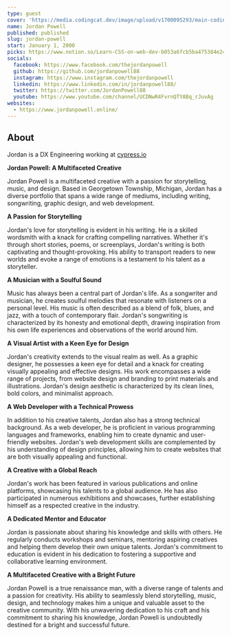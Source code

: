```yaml
---
type: guest
cover: 'https://media.codingcat.dev/image/upload/v1700095293/main-codingcatdev-photo/podcast-guest/jordanpowell88.jpg'
name: Jordan Powell
published: published
slug: jordan-powell
start: January 1, 2000
picks: https://www.notion.so/Learn-CSS-on-web-dev-b053a6fcb5ba475384e2472812269ad1, https://www.notion.so/GUI-Challenges-c37331dfe86c40b6b118a50220923623, https://www.notion.so/gradient-style-1032a3c3783f4175aec4c442a27a891f
socials:
  facebook: https://www.facebook.com/thejordanpowell
  github: https://github.com/jordanpowell88
  instagram: https://www.instagram.com/thejordanpowell
  linkedin: https://www.linkedin.com/in/jordanpowell88/
  twitter: https://twitter.com/JordanPowell88
  youtube: https://www.youtube.com/channel/UCDNwR4FvrnQTYABq_rJuvAg
websites:
  - https://www.jordanpowell.online/
---
```


## About

Jordan is a DX Engineering working at [cypress.io](https://cypress.io)

**Jordan Powell: A Multifaceted Creative**

Jordan Powell is a multifaceted creative with a passion for storytelling, music, and design. Based in Georgetown Township, Michigan, Jordan has a diverse portfolio that spans a wide range of mediums, including writing, songwriting, graphic design, and web development.

**A Passion for Storytelling**

Jordan's love for storytelling is evident in his writing. He is a skilled wordsmith with a knack for crafting compelling narratives. Whether it's through short stories, poems, or screenplays, Jordan's writing is both captivating and thought-provoking. His ability to transport readers to new worlds and evoke a range of emotions is a testament to his talent as a storyteller.

**A Musician with a Soulful Sound**

Music has always been a central part of Jordan's life. As a songwriter and musician, he creates soulful melodies that resonate with listeners on a personal level. His music is often described as a blend of folk, blues, and jazz, with a touch of contemporary flair. Jordan's songwriting is characterized by its honesty and emotional depth, drawing inspiration from his own life experiences and observations of the world around him.

**A Visual Artist with a Keen Eye for Design**

Jordan's creativity extends to the visual realm as well. As a graphic designer, he possesses a keen eye for detail and a knack for creating visually appealing and effective designs. His work encompasses a wide range of projects, from website design and branding to print materials and illustrations. Jordan's design aesthetic is characterized by its clean lines, bold colors, and minimalist approach.

**A Web Developer with a Technical Prowess**

In addition to his creative talents, Jordan also has a strong technical background. As a web developer, he is proficient in various programming languages and frameworks, enabling him to create dynamic and user-friendly websites. Jordan's web development skills are complemented by his understanding of design principles, allowing him to create websites that are both visually appealing and functional.

**A Creative with a Global Reach**

Jordan's work has been featured in various publications and online platforms, showcasing his talents to a global audience. He has also participated in numerous exhibitions and showcases, further establishing himself as a respected creative in the industry.

**A Dedicated Mentor and Educator**

Jordan is passionate about sharing his knowledge and skills with others. He regularly conducts workshops and seminars, mentoring aspiring creatives and helping them develop their own unique talents. Jordan's commitment to education is evident in his dedication to fostering a supportive and collaborative learning environment.

**A Multifaceted Creative with a Bright Future**

Jordan Powell is a true renaissance man, with a diverse range of talents and a passion for creativity. His ability to seamlessly blend storytelling, music, design, and technology makes him a unique and valuable asset to the creative community. With his unwavering dedication to his craft and his commitment to sharing his knowledge, Jordan Powell is undoubtedly destined for a bright and successful future.

